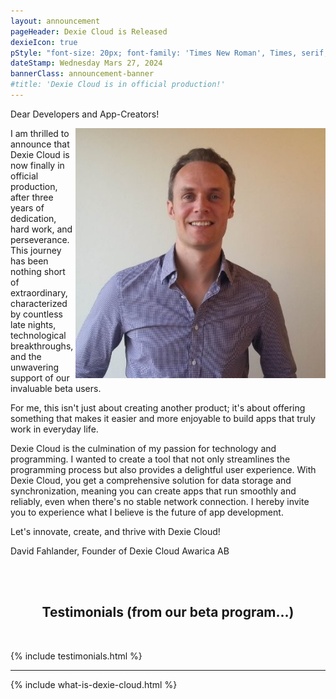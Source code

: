 ```yaml
---
layout: announcement
pageHeader: Dexie Cloud is Released
dexieIcon: true
pStyle: "font-size: 20px; font-family: 'Times New Roman', Times, serif; padding-bottom: 24px;"
dateStamp: Wednesday Mars 27, 2024
bannerClass: announcement-banner
#title: 'Dexie Cloud is in official production!'
---
```


Dear Developers and App-Creators!

<img class="headshot" style="width: 400px; height: auto; float:right;" src="/assets/images/david-linkedin.jpeg" />
I am thrilled to announce that Dexie Cloud is now finally in official production, after three years of dedication, hard work, and perseverance. This journey has been nothing short of extraordinary, characterized by countless late nights, technological breakthroughs, and the unwavering support of our invaluable beta users.

For me, this isn't just about creating another product; it's about offering something that makes it easier and more enjoyable to build apps that truly work in everyday life.

Dexie Cloud is the culmination of my passion for technology and programming. I wanted to create a tool that not only streamlines the programming process but also provides a delightful user experience. With Dexie Cloud, you get a comprehensive solution for data storage and synchronization, meaning you can create apps that run smoothly and reliably, even when there's no stable network connection. I hereby invite you to experience what I believe is the future of app development.

Let's innovate, create, and thrive with Dexie Cloud!

David Fahlander,
Founder of Dexie Cloud
Awarica AB

<br>
<br>
<h2 style="text-align: center">
  Testimonials (from our beta program...)
</h2>
<br>

{% include testimonials.html %}

<hr/>

{% include what-is-dexie-cloud.html %}

<br/>
